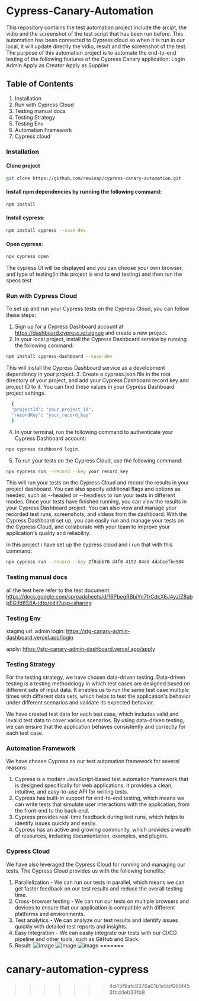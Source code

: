# Cypress-Canary-Automation
This repository contains the test automation project include the srcipt, the vidio and the screenshot of the test script that has been run before. This automation has been connected to Cypress cloud so when it is run in our local, it will update directly the vidio, result and the screenshot of the test. The purpose of this automation project is to automate the end-to-end testing of the following features of the Cypress Canary application:
Login Admin
Apply as Creator
Apply as Supplier

## Table of Contents
1. Installation
2. Run with Cypress Cloud
3. Testing manual docs
4. Testing Strategy
5. Testing Env
6. Automation Framework
7. Cypress cloud


### Installation
#### Clone project

```sh
git clone https://github.com/rewinap/cypress-canary-automation.git
```

#### Install npm dependencies by running the following command:

```sh
npm install
```

#### Install cypress:

```sh
npm install cypress --save-dev
```

#### Open cypress:

```sh
npx cypress open
```
 
The cypress UI will be displayed and you can choose your own browser, and type of testing(in this project is end to end testing) and then run the specs test

### Run with Cypress Cloud
To set up and run your Cypress tests on the Cypress Cloud, you can follow these steps:

1. Sign up for a Cypress Dashboard account at https://dashboard.cypress.io/signup and create a new project.
2. In your local project, install the Cypress Dashboard service by running the following command:
```sh
npm install cypress-dashboard --save-dev
```
This will install the Cypress Dashboard service as a development dependency in your project.
3. Create a cypress.json file in the root directory of your project, and add your Cypress Dashboard record key and project ID to it. You can find these values in your Cypress Dashboard project settings.
```sh
  { 
  "projectId": "your_project_id",
  "recordKey": "your_record_key"
  }
```

4. In your terminal, run the following command to authenticate your Cypress Dashboard account:
```sh
npx cypress dashboard login
```

5. To run your tests on the Cypress Cloud, use the following command:
```sh
npx cypress run --record --key your_record_key
```

This will run your tests on the Cypress Cloud and record the results in your project dashboard. You can also specify additional flags and options as needed, such as --headed or --headless to run your tests in different modes.
Once your tests have finished running, you can view the results in your Cypress Dashboard project. You can also view and manage your recorded test runs, screenshots, and videos from the dashboard.
With the Cypress Dashboard set up, you can easily run and manage your tests on the Cypress Cloud, and collaborate with your team to improve your application's quality and reliability.

In this project i have set up the cypress cloud and i run that with this command:
```sh 
npx cypress run --record --key 2f0abb70-d4f0-4192-84dd-4dabeefbe584
```

### Testing manual docs
all the test here refer to the test document:
https://docs.google.com/spreadsheets/d/16PbegRBbiYn7frCdcX6J4yzjZ8abpEGifd6S8A-idto/edit?usp=sharing

### Testing Env
staging url:
admin login: https://stg-canary-admin-dashboard.vercel.app/login

apply: https://stg-canary-admin-dashboard.vercel.app/apply

### Testing Strategy
For the testing strategy, we have chosen data-driven testing. Data-driven testing is a testing methodology in which test cases are designed based on different sets of input data. It enables us to run the same test case multiple times with different data sets, which helps to test the application's behavior under different scenarios and validate its expected behavior.

We have created test data for each test case, which includes valid and invalid test data to cover various scenarios. By using data-driven testing, we can ensure that the application behaves consistently and correctly for each test case.

### Automation Framework
We have chosen Cypress as our test automation framework for several reasons:
1. Cypress is a modern JavaScript-based test automation framework that is designed specifically for web applications. It provides a clean, intuitive, and easy-to-use API for writing tests.
2. Cypress has built-in support for end-to-end testing, which means we can write tests that simulate user interactions with the application, from the front-end to the back-end.
3. Cypress provides real-time feedback during test runs, which helps to identify issues quickly and easily.
4. Cypress has an active and growing community, which provides a wealth of resources, including documentation, examples, and plugins.

### Cypress Cloud
We have also leveraged the Cypress Cloud for running and managing our tests. The Cypress Cloud provides us with the following benefits:
1. Parallelization - We can run our tests in parallel, which means we can get faster feedback on our test results and reduce the overall testing time.
2. Cross-browser testing - We can run our tests on multiple browsers and devices to ensure that our application is compatible with different platforms and environments.
3. Test analytics - We can analyze our test results and identify issues quickly with detailed test reports and insights.
4. Easy integration - We can easily integrate our tests with our CI/CD pipeline and other tools, such as GitHub and Slack.
5. Result:
![image](https://github.com/rewinap/cypress-canary-automation/assets/70361569/c407a48f-8d5a-42d1-b986-71893d390250)
![image](https://github.com/rewinap/cypress-canary-automation/assets/70361569/4a766881-520b-41ef-b6a6-d935c22762bf)
![image](https://github.com/rewinap/cypress-canary-automation/assets/70361569/21368843-07ab-4aa3-9f9d-bd3959749140)
=======
# canary-automation-cypress
>>>>>>> 4d45f9afc8376a01b1e5bf060f453fbddeb33fb8
